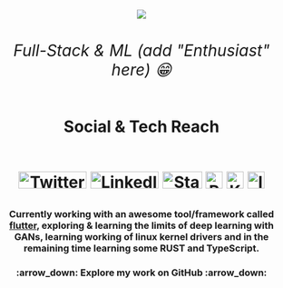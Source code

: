 <h1 align="center">
  <span><img src="github_contrib_3d_2020.gif"></span>
  <span><h6>Full-Stack & ML (add "Enthusiast" here) 😁</h6></span>
</h1>

<h1 align=center>Social & Tech Reach
<br>
<br>

<p align=center>
  <a href="https://twitter.com/abdub1999"><img width="120px" height="30px" src="https://img.shields.io/static/v1?style=for-the-badge&logo=twitter&label=&message=Twitter&color=2d90d2&logoColor=white&cacheSeconds=3600" alt="Twitter Profile"/></a> <a href="https://www.linkedin.com/in/boogeywoogey/"><img width="120px" height="30px" src="https://img.shields.io/static/v1?style=for-the-badge&logo=linkedin&label=&message=LinkedIn&color=2d90d2&logoColor=#063D75&cacheSeconds=3600" alt="LinkedIn Profile"/></a> <a href="https://stackoverflow.com/users/5049559/abhishek"><img width="70px" height="30px" src="https://img.shields.io/static/v1?style=for-the-badge&logo=stackoverflow&label=&message=SO&color=f48024&logoColor=white&cacheSeconds=3600" alt="StackOverflow Profile"/></a> <a href="https://www.reddit.com/user/abhi011999"><img height="30px" src="https://img.shields.io/static/v1?style=for-the-badge&logo=reddit&label=&message=Reddit&color=ff4500&logoColor=white&cacheSeconds=3600" alt="Reddit Profile"/></a> <a href="https://www.kaggle.com/abhi011999"><img height="30px" src="https://img.shields.io/static/v1?style=for-the-badge&logo=kaggle&label=&message=kaggle&color=21beff&logoColor=white&cacheSeconds=3600" alt="Kaggle Profile"/></a> <a href="https://www.instagram.com/abdub1999/"><img height="30px" src="https://img.shields.io/static/v1?style=for-the-badge&logo=instagram&label=&message=Instagram&color=5452E1&logoColor=white&cacheSeconds=3600" alt="Instagram Profile"/></a>
</p>
</h1>

<h3 align=center>Currently working with an awesome tool/framework called <a href="https://github.com/flutter/flutter">flutter</a>, exploring & learning the limits of deep learning with GANs, learning working of linux kernel drivers and in the remaining time learning some RUST and TypeScript.</h3>

<h3 align=center>:arrow_down: Explore my work on GitHub :arrow_down:</h3>
